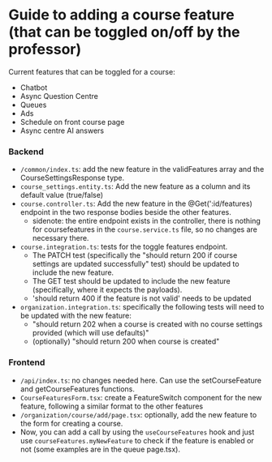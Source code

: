 # Guide to adding a course feature (that can be toggled on/off by the professor)

Current features that can be toggled for a course:
- Chatbot
- Async Question Centre
- Queues
- Ads
- Schedule on front course page
- Async centre AI answers

### Backend

- `/common/index.ts`: add the new feature in the validFeatures array and the CourseSettingsResponse type.
- `course_settings.entity.ts`: Add the new feature as a column and its default value (true/false)
- `course.controller.ts`: Add the new feature in the @Get(':id/features) endpoint in the two response bodies beside the other features.
    - sidenote: the entire endpoint exists in the controller, there is nothing for coursefeatures in the `course.service.ts` file, so no changes are necessary there.  
- `course.integration.ts`: tests for the toggle features endpoint. 
    - The PATCH test (specifically the "should return 200 if course settings are updated successfully" test) should be updated to include the new feature.
    - The GET test should be updated to include the new feature (specifically, where it expects the payloads).
    - 'should return 400 if the feature is not valid' needs to be updated
- `organization.integration.ts`: specifically the following tests will need to be updated with the new feature:
    - "should return 202 when a course is created with no course settings provided (which will use defaults)"
    - (optionally) "should return 200 when course is created" 

### Frontend
- `/api/index.ts`: no changes needed here. Can use the setCourseFeature and getCourseFeatures functions.
- `CourseFeaturesForm.tsx`: create a FeatureSwitch component for the new feature, following a similar format to the other features
- `/organization/course/add/page.tsx`: optionally, add the new feature to the form for creating a course.
- Now, you can add a call by using the `useCourseFeatures` hook and just use `courseFeatures.myNewFeature` to check if the feature is enabled or not (some examples are in the queue page.tsx).
